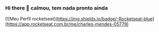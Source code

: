 ### Hi there 👋 calmou, tem nada pronto ainda


[![Meu Perfil rocketseat](https://img.shields.io/badge/-Rocketseat-blue](https://app.rocketseat.com.br/me/charles-mendes-05779)
<!--
**charlesYS/charlesYS** is a ✨ _special_ ✨ repository because its `README.md` (this file) appears on your GitHub profile.

Here are some ideas to get you started:

- 🔭 I’m currently working on ...
- 🌱 I’m currently learning ...
- 👯 I’m looking to collaborate on ...
- 🤔 I’m looking for help with ...
- 💬 Ask me about ...
- 📫 How to reach me: ...
- 😄 Pronouns: ...
- ⚡ Fun fact: ...
-->
